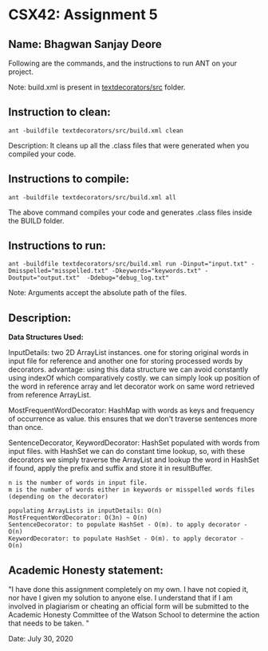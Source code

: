 # CSX42: Assignment 5
**Name:** Bhagwan Sanjay Deore
-----------------------------------------------------------------------

Following are the commands, and the instructions to run ANT on your project.


Note: build.xml is present in [textdecorators/src](./textdecorators/src/) folder.

## Instruction to clean:

```commandline
ant -buildfile textdecorators/src/build.xml clean
```

Description: It cleans up all the .class files that were generated when you
compiled your code.

## Instructions to compile:

```commandline
ant -buildfile textdecorators/src/build.xml all
```
The above command compiles your code and generates .class files inside the BUILD folder.

## Instructions to run:

```commandline
ant -buildfile textdecorators/src/build.xml run -Dinput="input.txt" -Dmisspelled="misspelled.txt" -Dkeywords="keywords.txt" -Doutput="output.txt"  -Ddebug="debug_log.txt"
```
Note: Arguments accept the absolute path of the files.


## Description:
**Data Structures Used:**

InputDetails: two 2D ArrayList instances. one for storing original words in input file for reference and another one for storing processed words by decorators. advantage: using this data structure we can avoid constantly using indexOf which comparatively costly. we can simply look up position of the word in reference array and let decorator work on same word retrieved from reference ArrayList.
 
MostFrequentWordDecorator: HashMap with words as keys and frequency of occurrence as value. this ensures that we don't traverse sentences more than once. 

SentenceDecorator, KeywordDecorator: HashSet populated with words from input files. with HashSet we can do constant time lookup, so, with these decorators we simply traverse the ArrayList and lookup the word in HashSet if found, apply the prefix and suffix and store it in resultBuffer.  


```Time Complexities:
n is the number of words in input file.
m is the number of words either in keywords or misspelled words files (depending on the decorator)

populating ArrayLists in inputDetails: O(n)
MostFrequentWordDecorator: O(3n) ~ O(n)
SentenceDecorator: to populate HashSet - O(m). to apply decorator - O(n) 
KeywordDecorator: to populate HashSet - O(m). to apply decorator - O(n) 

```
## Academic Honesty statement:

"I have done this assignment completely on my own. I have not copied
it, nor have I given my solution to anyone else. I understand that if
I am involved in plagiarism or cheating an official form will be
submitted to the Academic Honesty Committee of the Watson School to
determine the action that needs to be taken. "

Date:  July 30, 2020


